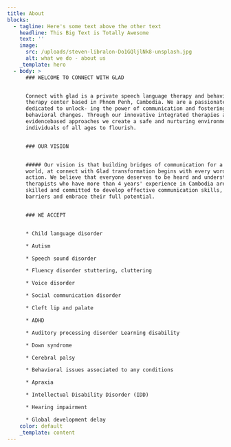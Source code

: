 ```yaml
---
title: About
blocks:
  - tagline: Here's some text above the other text
    headline: This Big Text is Totally Awesome
    text: ''
    image:
      src: /uploads/steven-libralon-Do1GQljlNk8-unsplash.jpg
      alt: what we do - about us
    _template: hero
  - body: >
      ### WELCOME TO CONNECT WITH GLAD


      Connect with glad is a private speech language therapy and behavioral
      therapy center based in Phnom Penh, Cambodia. We are a passionate team
      dedicated to unlock- ing the power of communication and fostering positive
      behavioral changes. Through our innovative integrated therapies and
      evidencebased approaches we create a safe and nurturing environment for
      individuals of all ages to flourish.


      ### OUR VISION


      ##### Our vision is that building bridges of communication for a connected
      world, at connect with Glad transformation begins with every word and
      action. We believe that everyone deserves to be heard and understood. Our
      therapists who have more than 4 years' experience in Cambodia are highly
      skilled and committed to develop effective communication skills, overcome
      barriers and embrace their full potential.


      ### WE ACCEPT


      * Child language disorder

      * Autism

      * Speech sound disorder

      * Fluency disorder stuttering, cluttering

      * Voice disorder

      * Social communication disorder

      * Cleft lip and palate

      * ADHD

      * Auditory processing disorder Learning disability

      * Down syndrome

      * Cerebral palsy

      * Behavioral issues associated to any conditions

      * Apraxia

      * Intellectual Disability Disorder (IDD)

      * Hearing impairment

      * Global development delay
    color: default
    _template: content
---
```


